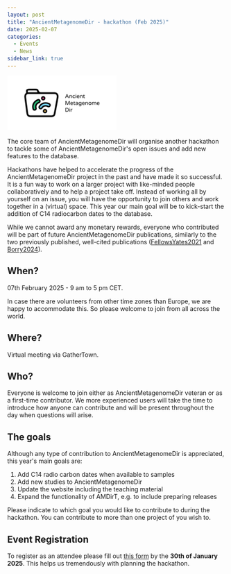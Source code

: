 ```yaml
---
layout: post
title: "AncientMetagenomeDir - hackathon (Feb 2025)"
date: 2025-02-07
categories:
  - Events
  - News
sidebar_link: true
---
```


<img src="/assets/media/spaam-AncientMetagenomeDir_socialmedia.png" alt="AncientMetagenomeDir logo" width="50%" class="center">

The core team of AncientMetagenomeDir will organise another hackathon to tackle some of AncientMetagenomeDir's open issues and add new features to the database.

Hackathons have helped to accelerate the progress of the AncientMetagenomeDir project in the past and have made it so successful. It is a fun way to work on a larger project with like-minded people collaboratively and to help a project take off. Instead of working all by yourself on an issue, you will have the opportunity to join others and work together in a (virtual) space. This year our main goal will be to kick-start the addition of C14 radiocarbon dates to the database.

While we cannot award any monetary rewards, everyone who contributed will be part of future AncientMetagenomeDir publications, similarly to the two previously published, well-cited publications ([FellowsYates2021](https://doi.org/10.1038/s41597-021-00816-y) and [Borry2024](https://doi.org/10.12688/f1000research.134798.2)).

## When?

07th February 2025 - 9 am to 5 pm CET.

In case there are volunteers from other time zones than Europe, we are happy to accommodate this. So please welcome to join from all across the world.

## Where?

Virtual meeting via GatherTown.

## Who?

Everyone is welcome to join either as AncientMetagenomeDir veteran or as a first-time contributor. We more experienced users will take the time to introduce how anyone can contribute and will be present throughout the day when questions will arise.

## The goals

Although any type of contribution to AncientMetagenomeDir is appreciated, this year's main goals are:

  1. Add C14 radio carbon dates when available to samples
  2. Add new studies to AncientMetagenomeDir
  3. Update the website including the teaching material
  4. Expand the functionality of AMDirT, e.g. to include preparing releases

Please indicate to which goal you would like to contribute to during the hackathon. You can contribute to more than one project of you wish to.

## Event Registration

To register as an attendee please fill out [this form](https://docs.google.com/forms/d/e/1FAIpQLSeUUnm8mcEucTrSNzBn9uCi0HRM5YKE5ztiYDEu7CPCUCGePQ/viewform?usp=sf_link) by the **30th of January 2025**. This helps us tremendously with planning the hackathon.
